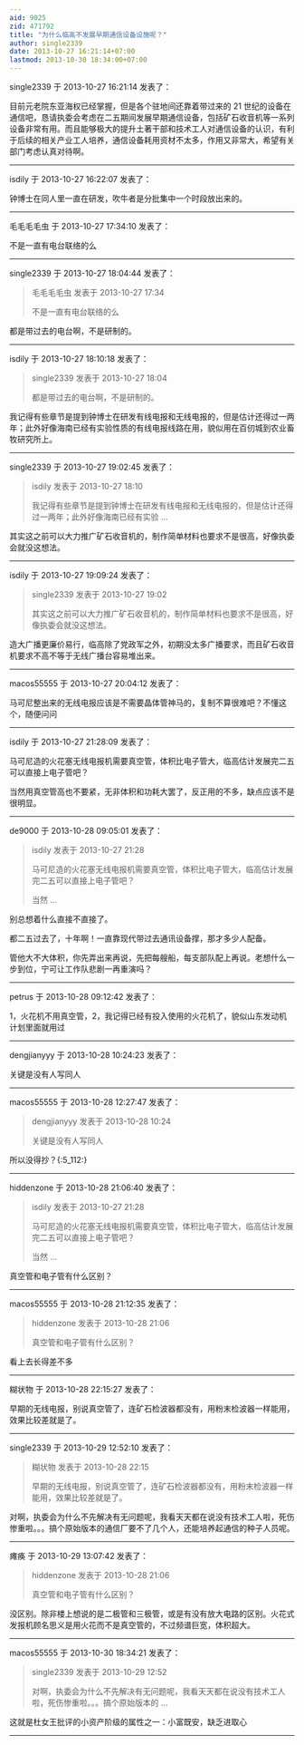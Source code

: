 ```yaml
---
aid: 9025
zid: 471792
title: "为什么临高不发展早期通信设备设施呢？"
author: single2339
date: 2013-10-27 16:21:14+07:00
lastmod: 2013-10-30 18:34:00+07:00
---
```


single2339 于 2013-10-27 16:21:14 发表了：

目前元老院东亚海权已经掌握，但是各个驻地间还靠着带过来的 21 世纪的设备在通信吧，恳请执委会考虑在二五期间发展早期通信设备，包括矿石收音机等一系列设备非常有用。而且能够极大的提升土著干部和技术工人对通信设备的认识，有利于后续的相关产业工人培养，通信设备耗用资材不太多，作用又非常大，希望有关部门考虑认真对待啊。

---

isdily 于 2013-10-27 16:22:07 发表了：

钟博士在同人里一直在研发，吹牛者是分批集中一个时段放出来的。

---

毛毛毛毛虫 于 2013-10-27 17:34:10 发表了：

不是一直有电台联络的么

---

single2339 于 2013-10-27 18:04:44 发表了：

> 毛毛毛毛虫 发表于 2013-10-27 17:34
>
> 不是一直有电台联络的么

都是带过去的电台啊，不是研制的。

---

isdily 于 2013-10-27 18:10:18 发表了：

> single2339 发表于 2013-10-27 18:04
>
> 都是带过去的电台啊，不是研制的。

我记得有些章节是提到钟博士在研发有线电报和无线电报的，但是估计还得过一两年；此外好像海南已经有实验性质的有线电报线路在用，貌似用在百仞城到农业畜牧研究所上。

---

single2339 于 2013-10-27 19:02:45 发表了：

> isdily 发表于 2013-10-27 18:10
>
> 我记得有些章节是提到钟博士在研发有线电报和无线电报的，但是估计还得过一两年；此外好像海南已经有实验 ...

其实这之前可以大力推广矿石收音机的，制作简单材料也要求不是很高，好像执委会就没这想法。

---

isdily 于 2013-10-27 19:09:24 发表了：

> single2339 发表于 2013-10-27 19:02
>
> 其实这之前可以大力推广矿石收音机的，制作简单材料也要求不是很高，好像执委会就没这想法。

造大广播更廉价易行，临高除了党政军之外，初期没太多广播要求，而且矿石收音机要求不高不等于无线广播台容易堆出来。

---

macos55555 于 2013-10-27 20:04:12 发表了：

马可尼整出来的无线电报应该是不需要晶体管神马的，复制不算很难吧？不懂这个，随便问问

---

isdily 于 2013-10-27 21:28:09 发表了：

马可尼造的火花塞无线电报机需要真空管，体积比电子管大，临高估计发展完二五可以直接上电子管吧？

当然用真空管高也不要紧，无非体积和功耗大罢了，反正用的不多，缺点应该不是很明显。

---

de9000 于 2013-10-28 09:05:01 发表了：

> isdily 发表于 2013-10-27 21:28
>
> 马可尼造的火花塞无线电报机需要真空管，体积比电子管大，临高估计发展完二五可以直接上电子管吧？
>
> 当然 ...

别总想着什么直接不直接了。

都二五过去了，十年啊！一直靠现代带过去通讯设备撑，那才多少人配备。

管他大不大体积，你先弄出来再说，先把每艘船，每支部队配上再说。老想什么一步到位，宁可让工作队悲剧一再重演吗？

---

petrus 于 2013-10-28 09:12:42 发表了：

1，火花机不用真空管，2，我记得已经有投入使用的火花机了，貌似山东发动机计划里面就用过

---

dengjianyyy 于 2013-10-28 10:24:23 发表了：

关键是没有人写同人

---

macos55555 于 2013-10-28 12:27:47 发表了：

> dengjianyyy 发表于 2013-10-28 10:24
>
> 关键是没有人写同人

所以没得抄？{:5_112:}

---

hiddenzone 于 2013-10-28 21:06:40 发表了：

> isdily 发表于 2013-10-27 21:28
>
> 马可尼造的火花塞无线电报机需要真空管，体积比电子管大，临高估计发展完二五可以直接上电子管吧？
>
> 当然 ...

真空管和电子管有什么区别？

---

macos55555 于 2013-10-28 21:12:35 发表了：

> hiddenzone 发表于 2013-10-28 21:06
>
> 真空管和电子管有什么区别？

看上去长得差不多

---

糊状物 于 2013-10-28 22:15:27 发表了：

早期的无线电报，别说真空管了，连矿石检波器都没有，用粉末检波器一样能用，效果比较差就是了。

---

single2339 于 2013-10-29 12:52:10 发表了：

> 糊状物 发表于 2013-10-28 22:15
>
> 早期的无线电报，别说真空管了，连矿石检波器都没有，用粉末检波器一样能用，效果比较差就是了。

对啊，执委会为什么不先解决有无问题呢，我看天天都在说没有技术工人啦，死伤惨重啦。。。搞个原始版本的通信厂要不了几个人，还能培养起通信的种子人员呢。

---

瘫痪 于 2013-10-29 13:07:42 发表了：

> hiddenzone 发表于 2013-10-28 21:06
>
> 真空管和电子管有什么区别？

没区别。除非楼上想说的是二极管和三极管，或是有没有放大电路的区别。火花式发报机顾名思义是用火花而不是真空管的，不过频谱巨宽，体积超大。

---

macos55555 于 2013-10-30 18:34:21 发表了：

> single2339 发表于 2013-10-29 12:52
>
> 对啊，执委会为什么不先解决有无问题呢，我看天天都在说没有技术工人啦，死伤惨重啦。。。搞个原始版本的 ...

这就是杜女王批评的小资产阶级的属性之一：小富既安，缺乏进取心

---
